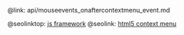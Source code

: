 @link: api/mouseevents_onaftercontextmenu_event.md

@seolinktop: [js framework](https://webix.com)
@seolink: [html5 context menu](https://webix.com/widget/contextmenu/)